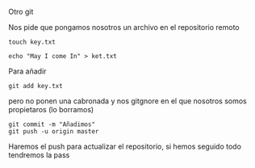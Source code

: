 Otro git

Nos pide que pongamos nosotros un archivo en el repositorio remoto
```
touch key.txt
```
```
echo "May I come In" > ket.txt
```
Para añadir
```
git add key.txt
```
pero no ponen una cabronada y nos gitgnore en el que nosotros somos propietaros (lo borramos)
```
git commit -m "Añadimos"
git push -u origin master
```
Haremos el push para actualizar el repositorio, si hemos seguido todo tendremos la pass
